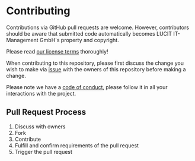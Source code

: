 # Contributing

Contributions via GitHub pull requests are welcome. However, contributors should be aware that submitted code
automatically becomes LUCIT IT-Management GmbH's property and copyright.

Please read [our license terms](https://github.com/LUCIT-Systems-and-Development/unicorn-depthcache-cluster-for-binance/blob/master/LICENSE) 
thoroughly!

When contributing to this repository, please first discuss the change you wish to make via 
[issue](https://github.com/LUCIT-Systems-and-Development/unicorn-depthcache-cluster-for-binance/issues/new/choose) 
with the owners of this repository before making a change. 

Please note we have a 
[code of conduct](https://github.com/LUCIT-Systems-and-Development/unicorn-depthcache-cluster-for-binance/blob/master/CODE_OF_CONDUCT.md), 
please follow it in all your interactions with the project.

## Pull Request Process

1. Discuss with owners
2. Fork
3. Contribute
4. Fulfill and confirm requirements of the pull request
5. Trigger the pull request